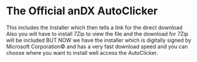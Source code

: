 #  The Official anDX AutoClicker
This includes the Installer which then tells a link for the direct download
Also you will have to install 7Zip to view the file and the download for 7Zip will be included
BUT NOW we have the installer which is digitally signed by Microsoft Corporation© and has a very fast download speed and you can choose where you want to install well access the AutoClicker.
